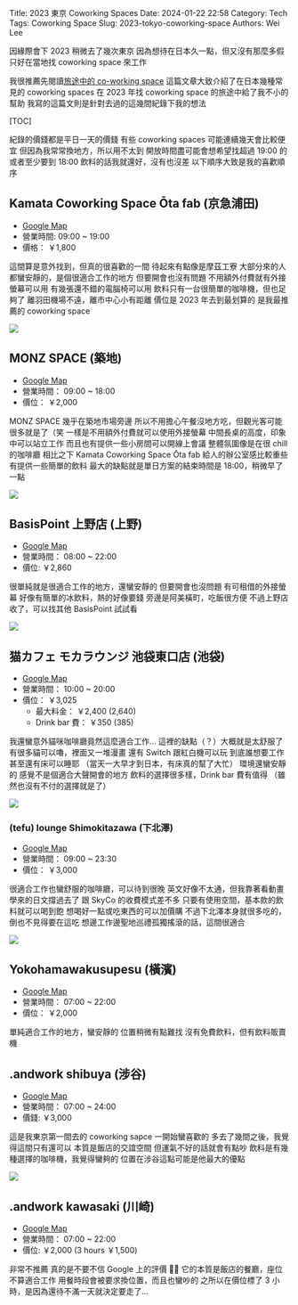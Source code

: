 Title: 2023 東京 Coworking Spaces
Date: 2024-01-22 22:58
Category: Tech
Tags: Coworking Space
Slug: 2023-tokyo-coworking-space
Authors: Wei Lee

因緣際會下 2023 稍微去了幾次東京
因為想待在日本久一點，但又沒有那麼多假
只好在當地找 coworking space 來工作

<!--more-->

我很推薦先閱讀[旅途中的 co-working space](https://irvinfly.medium.com/co-working-space-in-tokyo-8a1162e4bc58)
這篇文章大致介紹了在日本幾種常見的 coworking spaces
在 2023 年找 coworking space 的旅途中給了我不小的幫助
我寫的這篇文則是針對去過的這幾間紀錄下我的想法

[TOC]

紀錄的價錢都是平日一天的價錢
有些 coworking spaces 可能連續幾天會比較便宜
但因為我常常換地方，所以用不太到
開放時間盡可能會想希望找超過 19:00 的
或者至少要到 18:00
飲料的話我就還好，沒有也沒差
以下順序大致是我的喜歡順序

## Kamata Coworking Space Ōta fab (京急浦田)
* [Google Map](https://maps.app.goo.gl/HqK7oGfC4sUSMKrs6)
* 營業時間: 09:00 ~ 19:00
* 價格： ￥1,800

這間算是意外找到，但真的很喜歡的一間
待起來有點像是摩茲工寮
大部分來的人都蠻安靜的，是個很適合工作的地方
但要開會也沒有問題
不用額外付費就有外接螢幕可以用
有幾張還不錯的電腦椅可以用
飲料只有一台很簡單的咖啡機，但也足夠了
離羽田機場不遠，離市中心小有距離
價位是 2023 年去到最划算的
是我最推薦的 coworking space

![](/images/posts-image/2024-2023-tokyo-coworking-space/17057695327403.jpg)

## MONZ SPACE (築地)
* [Google Map](https://maps.app.goo.gl/EQXw9BE7aGpAnQ4R8) 
* 營業時間： 09:00 ~ 18:00
* 價位： ￥2,000

MONZ SPACE 幾乎在築地市場旁邊
所以不用擔心午餐沒地方吃，但觀光客可能很多就是了（笑
一樣是不用額外付費就可以使用外接螢幕
中間長桌的高度，印象中可以站立工作
而且也有提供一些小房間可以開線上會議
整體氛圍像是在很 chill 的咖啡廳
相比之下 Kamata Coworking Space Ōta fab 給人的辦公室感比較重些
有提供一些簡單的飲料
最大的缺點就是單日方案的結束時間是 18:00，稍微早了一點

![](/images/posts-image/2024-2023-tokyo-coworking-space/17057694174279.jpg)

## BasisPoint 上野店 (上野)
* [Google Map](https://maps.app.goo.gl/4GD8SdLPpnKhAxrV8)
* 營業時間： 08:00 ~ 22:00
* 價位: ￥2,860

很單純就是很適合工作的地方，還蠻安靜的
但要開會也沒問題
有可租借的外接螢幕
好像有簡單的冰飲料，熱的好像要錢
旁邊是阿美橫町，吃飯很方便
不過上野店收了，可以找其他 BasisPoint 試試看

![](/images/posts-image/2024-2023-tokyo-coworking-space/17057693821324.jpg)

## 猫カフェ モカラウンジ 池袋東口店 (池袋)
* [Google Map](https://catmocha.jp/shop/ikebukuro2/)
* 營業時間： 10:00 ~ 20:00
* 價位： ￥3,025
    * 最大料金： ￥2,400 (2,640)
    * Drink bar 費： ￥350 (385)

我還蠻意外貓咪咖啡廳竟然這麼適合工作...
這裡的缺點（？）大概就是太舒服了
有很多貓可以嚕，裡面又一堆漫畫
還有 Switch 跟紅白機可以玩
到底誰想要工作
甚至還有床可以睡耶
（當天一大早才到日本，有床真的幫了大忙）
環境還蠻安靜的
感覺不是個適合大聲開會的地方
飲料的選擇很多樣，Drink bar 費有值得
（雖然也沒有不付的選擇就是了）

![](/images/posts-image/2024-2023-tokyo-coworking-space/17057693476533.jpg)

### (tefu) lounge Shimokitazawa (下北澤)
* [Google Map](https://maps.app.goo.gl/TPmJ6GYqZNuj7xQr6)
* 營業時間： 09:00 ~ 23:30
* 價位： ￥3,000

很適合工作也蠻舒服的咖啡廳，可以待到很晚
英文好像不太通，但我靠著看動畫學來的日文撐過去了
跟 SkyCo 的收費模式差不多
只要有使用空間，基本款的飲料就可以喝到飽
想喝好一點或吃東西的可以加價購
不過下北澤本身就很多吃的，倒也不見得要在這吃
想邊工作邊聖地巡禮孤獨搖滾的話，這間很適合

![](/images/posts-image/2024-2023-tokyo-coworking-space/17057694674070.jpg)

## Yokohamawakusupesu (橫濱)
* [Google Map](https://maps.app.goo.gl/UaJSkWmLqfDZAwrA7)
* 營業時間： 07:00 ~ 22:00
* 價位： ￥2,000

單純適合工作的地方，蠻安靜的
位置稍微有點難找
沒有免費飲料，但有飲料販賣機

## .andwork shibuya (涉谷)
* [Google Map](https://www.xandwork.com/en/shibuya/)
* 營業時間： 07:00 ~ 24:00
* 價錢: ￥3,000

這是我東京第一間去的 coworking sapce
一開始蠻喜歡的
多去了幾間之後，我覺得這間只有還可以
本質是飯店的交誼空間
但運氣不好的話就會有點吵
飲料是有幾種選擇的咖啡機，我覺得蠻夠的
位置在涉谷這點可能是他最大的優點

![](/images/posts-image/2024-2023-tokyo-coworking-space/17057695142234.jpg)    

## .andwork kawasaki (川崎)
* [Google Map](https://maps.app.goo.gl/JHFqummPCTrKf4oC7)
* 營業時間： 07:00 ~ 22:00
* 價位: ￥2,000 (3 hours ￥1,500)

非常不推薦
真的是不要不信 Google 上的評價 🤦‍♂️
它的本質是飯店的餐廳，座位不算適合工作
用餐時段會被要求換位置，而且也蠻吵的
之所以在價位標了 3 小時，是因為還待不滿一天就決定要走了...

